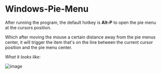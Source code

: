 # Windows-Pie-Menu

After running the program, the default hotkey is __Alt-P__ to open the pie menu at the cursors position.

Which after moving the mouse a certain distance away from the pie menus center, it will trigger the item that's on the line between the current cursor position and the pie menu center.


*What it looks like:*

![image](https://github.com/Stromberg90/Windows-Pie-Menu/assets/9784913/17656b9d-d9e6-42d7-b6e1-aec2e88265ab)
